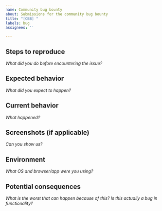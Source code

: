 ```yaml
---
name: Community bug bounty
about: Submissions for the community bug bounty
title: "[CBB] "
labels: bug
assignees: ''

---
```


## Steps to reproduce

_What did you do before encountering the issue?_

## Expected behavior

_What did you expect to happen?_

## Current behavior

_What happened?_

## Screenshots (if applicable)

_Can you show us?_

## Environment

_What OS and browser/app were you using?_

## Potential consequences

_What is the worst that can happen because of this? Is this actually a bug in functionality?_
